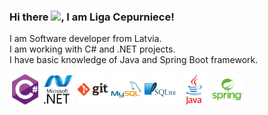 ### Hi there <img src="https://raw.githubusercontent.com/MartinHeinz/MartinHeinz/master/wave.gif" width="30px">, I am Liga Cepurniece!

I am Software developer from Latvia.  
I am working with C# and .NET projects.  
I have basic knowledge of Java and Spring Boot framework. 

<img src="https://github.com/devicons/devicon/blob/master/icons/csharp/csharp-original.svg" alt="CSharp Logo" width="50" height="50"/>      <img src="https://github.com/devicons/devicon/blob/master/icons/dot-net/dot-net-original-wordmark.svg" alt="dotNet Logo" width="50" height="50"/>      <img src="https://github.com/devicons/devicon/blob/master/icons/git/git-original-wordmark.svg" alt="Git Logo" width="50" height="50"/>        <img src="https://github.com/devicons/devicon/blob/master/icons/mysql/mysql-original-wordmark.svg" alt="MySql Logo" width="50" height="50"/>       <img src="https://github.com/devicons/devicon/blob/master/icons/sqlite/sqlite-original-wordmark.svg" alt="SqlLite Logo" width="50" height="50"/>       <img src="https://github.com/devicons/devicon/blob/master/icons/java/java-original-wordmark.svg" alt="Java Logo" width="50" height="50"/>        <img src="https://github.com/devicons/devicon/blob/master/icons/spring/spring-original-wordmark.svg" alt="Spring Logo" width="50" height="50"/> 

